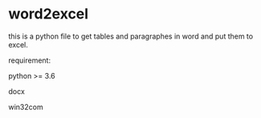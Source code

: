 # word2excel

this is a python file to get tables and paragraphes in word and put them to excel.

requirement:

 python >= 3.6
 
 docx
 
 win32com
